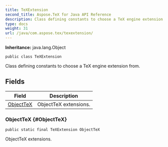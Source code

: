 ```yaml
---
title: TeXExtension
second_title: Aspose.TeX for Java API Reference
description: Class defining constants to choose a TeX engine extension from.
type: docs
weight: 31
url: /java/com.aspose.tex/texextension/
---
```

**Inheritance:**
java.lang.Object
```
public class TeXExtension
```

Class defining constants to choose a TeX engine extension from.
## Fields

| Field | Description |
| --- | --- |
| [ObjectTeX](#ObjectTeX) | ObjectTeX extensions. |
### ObjectTeX {#ObjectTeX}
```
public static final TeXExtension ObjectTeX
```


ObjectTeX extensions.


